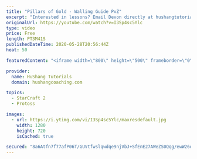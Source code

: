 ```yaml
---
title: "Pillars of Gold - Walling Guide PvZ"
excerpt: "Interested in lessons? Email Devon directly at hushangtutorials@outlook.com ------------------------------------------------------------------------------------------------------- Want to support HuShang Tutorials directly? Patreon is a website where you can contribute a monthly donation that will help"
originalUrl: https://youtube.com/watch?v=I3Sp4sc5Ylc
type: video
price: Free
length: PT3M41S
publishedDateTime: 2020-05-28T20:56:44Z
heat: 50

featuredContent: "<iframe width=\"800\" height=\"500\" frameborder=\"0\" src=\"https://www.youtube.com/embed/I3Sp4sc5Ylc\" allow=\"accelerometer; autoplay; encrypted-media; gyroscope; picture-in-picture\" allowfullscreen></iframe>"

provider:
  name: HuShang Tutorials
  domain: hushangcoaching.com

topics:
  - StarCraft 2
  - Protoss

images:
  - url: https://i.ytimg.com/vi/I3Sp4sc5Ylc/maxresdefault.jpg
    width: 1280
    height: 720
    isCached: true

secured: "8a6Atfn7f77afP06T/GUVtfwslqwdqe9njVbJ+SfEnE27AWeZS0Qqg/ewW26q3HpzQumXwcqkMzC/HZ1lEzuqdKan+GQJXo+ilizZuk+YshJ2RgdVnpIcvlZDN3RzYI1wPA83tFT5JVrfWkFaatmc4IPDGvikP+QUdOzUIDa+f2FeEuYHONGv4vqN7PlYbHYgsnQVP1dLakbdt/3XoN58t2uabRpOXeUNaikQx9HQehEUN9FRb1ehGryXrnth5LcjOpejUxuTXVuXa4V1WUsnI6zf4V+IR6xVwwRGw6waK0NCw1kMsiCOuZ/pMV7p59JGRjxTFzhH3Xy1zNgQCc3lANPedv2aKr+SONINFnsUKbBlxlHcftCQssC4M0zr/1GphHvmH6WlOwSn2zfPIqYC8XeY08uYllv06+07hAULxA=;2tmR7rojRXfWmM+Z/epAkw=="
---
```



